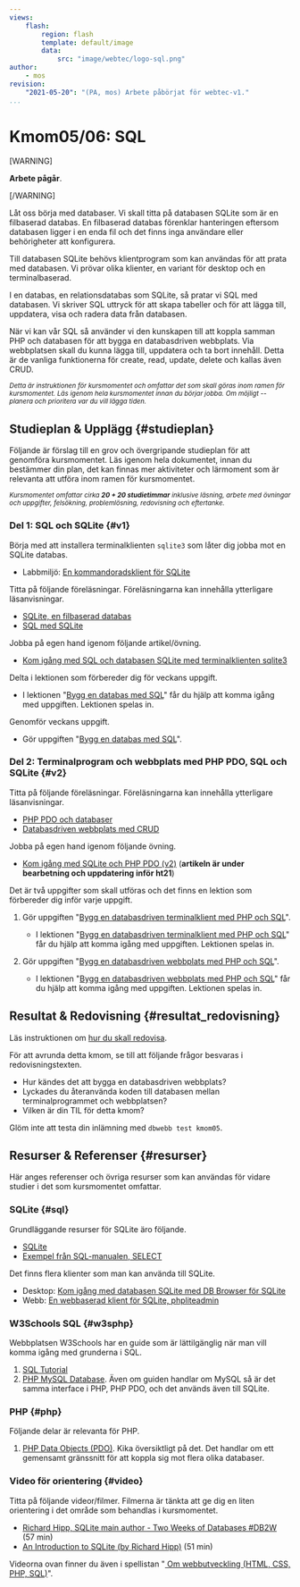 ```yaml
---
views:
    flash:
        region: flash
        template: default/image
        data:
            src: "image/webtec/logo-sql.png"
author:
    - mos
revision:
    "2021-05-20": "(PA, mos) Arbete påbörjat för webtec-v1."
...
```

Kmom05/06: SQL
==================================

[WARNING]

**Arbete pågår**.

[/WARNING]

<!-- stop-->

Låt oss börja med databaser. Vi skall titta på databasen SQLite som är en filbaserad databas. En filbaserad databas förenklar hanteringen eftersom databasen ligger i en enda fil och det finns inga användare eller behörigheter att konfigurera.

Till databasen SQLite behövs klientprogram som kan användas för att prata med databasen. Vi prövar olika klienter, en variant för desktop och en terminalbaserad.

I en databas, en relationsdatabas som SQLite, så pratar vi SQL med databasen. Vi skriver SQL uttryck för att skapa tabeller och för att lägga till, uppdatera, visa och radera data från databasen.

När vi kan vår SQL så använder vi den kunskapen till att koppla samman PHP och databasen för att bygga en databasdriven webbplats. Via webbplatsen skall du kunna lägga till, uppdatera och ta bort innehåll. Detta är de vanliga funktionerna för create, read, update, delete och kallas även CRUD.

<!--more-->

<!--

Uppdatera med nya bilder.

[FIGURE src=image/snapht18/jetty-select-where-andor.png?w=w3 caption="Med SQL kan man ställa frågor mot databasen och visa urval av dess innehåll."]

När vi väl bekantat oss med SQLite, dess klienter och SQL så tar vi ett första steg in i att koppla ihop PHP-kod med databasen.

[FIGURE src=/image/snapvt15/pdo-select-table.png?w=w3 caption="En databas har tabeller med kolumner och rader, det finns olika sätt att visualisera detta."]

Vi avslutar med en programmeringsövning där du bygger en databasdriven webbplats.

-->


<small><i>Detta är instruktionen för kursmomentet och omfattar det som skall göras inom ramen för kursmomentet. Läs igenom hela kursmomentet innan du börjar jobba. Om möjligt -- planera och prioritera var du vill lägga tiden.</i></small>



Studieplan & Upplägg {#studieplan}
---------------------------------

Följande är förslag till en grov och övergripande studieplan för att genomföra kursmomentet. Läs igenom hela dokumentet, innan du bestämmer din plan, det kan finnas mer aktiviteter och lärmoment som är relevanta att utföra inom ramen för kursmomentet.

<small><i>Kursmomentet omfattar cirka **20 + 20 studietimmar** inklusive läsning, arbete med övningar och uppgifter, felsökning, problemlösning, redovisning och eftertanke.</i></small>



### Del 1: SQL och SQLite {#v1}

Börja med att installera terminalklienten `sqlite3` som låter dig jobba mot en SQLite databas.

* Labbmiljö: [En kommandoradsklient för SQLite](labbmiljo/sqlite3)

Titta på följande föreläsningar. Föreläsningarna kan innehålla ytterligare läsanvisningar.

* [SQLite, en filbaserad databas](./../forelasning/sqlite-en-filbaserad-databas)
* [SQL med SQLite](./../forelasning/sql-med-sqlite)

Jobba på egen hand igenom följande artikel/övning.

* [Kom igång med SQL och databasen SQLite med terminalklienten sqlite3](kunskap/kom-igang-med-sql-och-databasen-sqlite-med-terminalklienten-sqlite3)

Delta i lektionen som förbereder dig för veckans uppgift.

* I lektionen "[Bygg en databas med SQL](./../forelasning/bygg-en-databas-med-sql)" får du hjälp att komma igång med uppgiften. Lektionen spelas in.

Genomför veckans uppgift.

* Gör uppgiften "[Bygg en databas med SQL](uppgift/bygg-en-databas-med-sql)".

<!--

1. Gör laborationen "[SQL lab 1, introduktion till SQL](uppgift/sql-lab-1-introduktion-till-sql)" som låter dig träna på SQL kommandon.

-->



### Del 2: Terminalprogram och webbplats med PHP PDO, SQL och SQLite {#v2}

Titta på följande föreläsningar. Föreläsningarna kan innehålla ytterligare läsanvisningar.

* [PHP PDO och databaser](./../forelasning/php-pdo-och-databaser)
* [Databasdriven webbplats med CRUD](./../forelasning/webbplats-med-crud)

Jobba på egen hand igenom följande övning.

* [Kom igång med SQLite och PHP PDO (v2)](kunskap/kom-igang-med-sqlite-och-php-pdo-v2) (**artikeln är under bearbetning och uppdatering inför ht21**)

Det är två uppgifter som skall utföras och det finns en lektion som förbereder dig inför varje uppgift.

1. Gör uppgiften "[Bygg en databasdriven terminalklient med PHP och SQL](uppgift/bygg-en-databasdriven-terminalklient-med-php-och-sql)".
    * I lektionen "[Bygg en databasdriven terminalklient med PHP och SQL](./../forelasning/bygg-en-databasdriven-terminalklient-med-php-och-sql)" får du hjälp att komma igång med uppgiften. Lektionen spelas in.

1. Gör uppgiften "[Bygg en databasdriven webbplats med PHP och SQL](uppgift/bygg-en-databasdriven-webbplats-med-php-och-sql)".
    * I lektionen "[Bygg en databasdriven webbplats med PHP och SQL](./../forelasning/bygg-en-databasdriven-webbplats-med-php-och-sql)" får du hjälp att komma igång med uppgiften. Lektionen spelas in.



<!--
1. Gör uppgiften "[Gör en multisida för att söka i en databas](uppgift/bygg-en-multisida-for-att-soka-i-en-databas)". Spara filerna under `me/kmom05/jetty`.

1. Gör uppgiften "[Lab 6: PHP PDO och databasen SQLite](uppgift/php-lab6-php-pdo-och-databasen-sqlite)". Spara filerna i katalogen `me/kmom06/lab6`.

1. Gör uppgiften "[Bygg ut din htmlphp me-sida till version 5](uppgift/htmlphp-projekt-5)". Spara filerna i katalogen `me/kmom05/me5`.

1. Gör uppgiften "[Bygg ut din me-sida till version 6](uppgift/bygg-ut-din-htmlphp-me-sida-till-version-6)". Spara filerna i katalogen `me/kmom06/me6`.

1. Lägg till en inloggning på din mesida och styr så att man måste vara inloggad för att kunna redigera (lägga till, uppdatera, radera) i databasen. Kursrepot innehåller ett exempel på login i `example/login` som du kan utgå ifrån. Använd doe:doe och admin:admin som användare och lösenord.

1. Flytta användare och lösenord från din `config.php` och lägg in dem i en ny tabell i databasen.

-->



Resultat & Redovisning  {#resultat_redovisning}
-----------------------------------------------

Läs instruktionen om [hur du skall redovisa](./../redovisa).

För att avrunda detta kmom, se till att följande frågor besvaras i redovisningstexten.

* Hur kändes det att bygga en databasdriven webbplats?
* Lyckades du återanvända koden till databasen mellan terminalprogrammet och webbplatsen?
* Vilken är din TIL för detta kmom?

Glöm inte att testa din inlämning med `dbwebb test kmom05`.

<!--
* Var det lätt att förstå SQL eller kändes det som en helt ny teknik?
* Var detta din första bekantskap med databaser och SQL, eller har du tidigare kunskaper som du kan relatera till?
* Hur gick det att utföra övningarna med enbart SQLite, var det något du fastnade på?
* Hur gick det med övningarna i PDO och SQLite, var det något som tog extra mycket tid?
* Gjorde du något extra, utöver det vanliga, i ditt arbete? Berätta gärna om det.

* Fick du hjälp av PHP PDO-artikeln och dess kod, eller skrev du mycket kod själv?
* Var det något som var extra svårt eller utmanande i kursmomentet?
* Nu när kursen närmar sig slutet, känns det som du har kommit in i HTML, CSS, PHP och SQL?
* Berätta kort om din syn på din me-sida, är du nöjd med den, eller ser du förbättringspotential?
* Gjorde du något extra, utöver det vanliga, i ditt arbete? Berätta gärna om det.
-->



Resurser & Referenser {#resurser}
---------------------------------

Här anges referenser och övriga resurser som kan användas för vidare studier i det som kursmomentet omfattar.



### SQLite {#sql}

Grundläggande resurser för SQLite äro följande.

* [SQLite](https://www.sqlite.org/index.html)
* [Exempel från SQL-manualen, SELECT](https://www.sqlite.org/lang_select.html)

Det finns flera klienter som man kan använda till SQLite.

* Desktop: [Kom igång med databasen SQLite med DB Browser för SQLite](kunskap/kom-igang-med-databasen-sqlite-med-db-browser-for-sqlite)
* Webb: [En webbaserad klient för SQLite, phpliteadmin](kunskap/en-webbaserad-klient-for-sqlite-phpliteadmin)



### W3Schools SQL {#w3sphp}

Webbplatsen W3Schools har en guide som är lättilgänglig när man vill komma igång med grunderna i SQL.

1. [SQL Tutorial](https://www.w3schools.com/sql/)
1. [PHP MySQL Database](https://www.w3schools.com/php/php_mysql_intro.asp). Även om guiden handlar om MySQL så är det samma interface i PHP, PHP PDO, och det används även till SQLite.



### PHP {#php}

Följande delar är relevanta för PHP.

1. [PHP Data Objects (PDO)](http://php.net/manual/en/intro.pdo.php). Kika översiktligt på det. Det handlar om ett gemensamt gränssnitt för att koppla sig mot flera olika databaser.



### Video för orientering {#video}

Titta på följande videor/filmer. Filmerna är tänkta att ge dig en liten orientering i det område som behandlas i kursmomentet.

* [Richard Hipp, SQLite main author - Two Weeks of Databases #DB2W](https://www.youtube.com/watch?v=2eaQzahCeh4) (57 min)
* [An Introduction to SQLite (by Richard Hipp)](https://www.youtube.com/watch?v=giAMt8Tj-84) (51 min)

Videorna ovan finner du även i spellistan "[ Om webbutveckling (HTML, CSS, PHP, SQL)](https://www.youtube.com/playlist?list=PLKtP9l5q3ce-Qp6DTS_2s6q-Br66ufoWc)".
